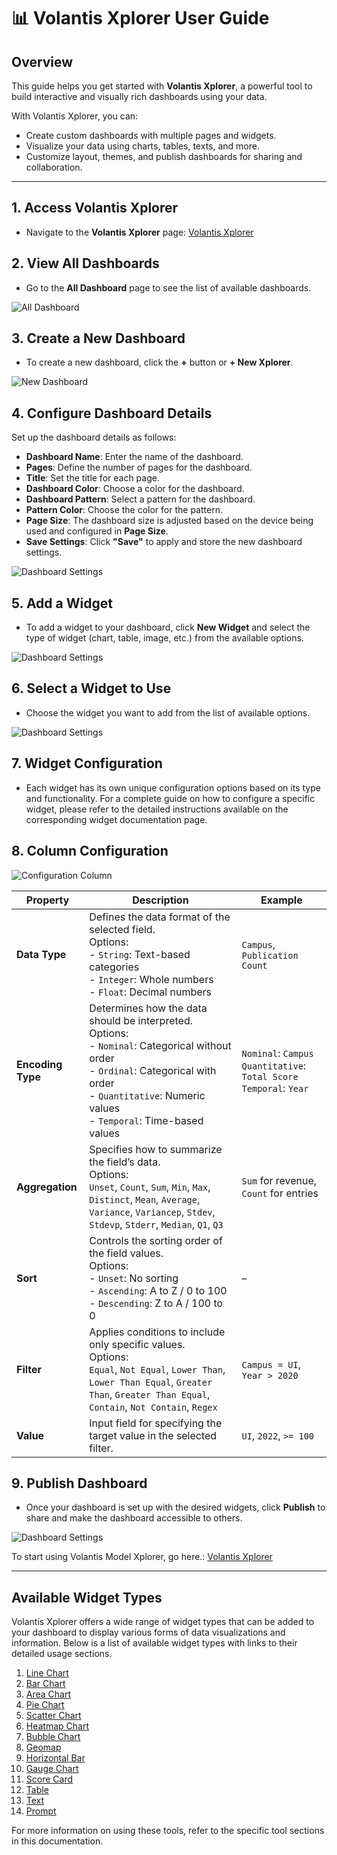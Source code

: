 # 📊 Volantis Xplorer User Guide

## Overview  
This guide helps you get started with **Volantis Xplorer**, a powerful tool to build interactive and visually rich dashboards using your data.

With Volantis Xplorer, you can:  
- Create custom dashboards with multiple pages and widgets.  
- Visualize your data using charts, tables, texts, and more.  
- Customize layout, themes, and publish dashboards for sharing and collaboration.

---

## 1. Access Volantis Xplorer
- Navigate to the **Volantis Xplorer** page: [Volantis Xplorer](/vdata/xplorer)

## 2. View All Dashboards
- Go to the **All Dashboard** page to see the list of available dashboards.

![All Dashboard](/vdata/documentation/xplorer/xplorer-1.webp)

## 3. Create a New Dashboard
- To create a new dashboard, click the **+** button or **+ New Xplorer**.

![New Dashboard](/vdata/documentation/xplorer/xplorer-2.webp)

## 4. Configure Dashboard Details
Set up the dashboard details as follows:

- **Dashboard Name**: Enter the name of the dashboard.  
- **Pages**: Define the number of pages for the dashboard.  
- **Title**: Set the title for each page.  
- **Dashboard Color**: Choose a color for the dashboard.  
- **Dashboard Pattern**: Select a pattern for the dashboard.  
- **Pattern Color**: Choose the color for the pattern.  
- **Page Size**: The dashboard size is adjusted based on the device being used and configured in **Page Size**.  
- **Save Settings**: Click **"Save"** to apply and store the new dashboard settings.

![Dashboard Settings](/vdata/documentation/xplorer/xplorer-3.webp)

## 5. Add a Widget
- To add a widget to your dashboard, click **New Widget** and select the type of widget (chart, table, image, etc.) from the available options.

![Dashboard Settings](/vdata/documentation/xplorer/xplorer-4.webp)

## 6. Select a Widget to Use
- Choose the widget you want to add from the list of available options.

![Dashboard Settings](/vdata/documentation/xplorer/xplorer-5.webp)

## 7. Widget Configuration
- Each widget has its own unique configuration options based on its type and functionality. For a complete guide on how to configure a specific widget, please refer to the detailed instructions available on the corresponding widget documentation page.

## 8. Column Configuration

![Configuration Column](/vdata/documentation/xplorer/common-chart/column-config.webp)

| Property         | Description                                                                                                                                                                                                                               | Example                        |
|------------------|-------------------------------------------------------------------------------------------------------------------------------------------------------------------------------------------------------------------------------------------|--------------------------------|
| **Data Type**     | Defines the data format of the selected field.<br>Options:<br>- `String`: Text-based categories<br>- `Integer`: Whole numbers<br>- `Float`: Decimal numbers                                                                             | `Campus`, `Publication Count` |
| **Encoding Type** | Determines how the data should be interpreted.<br>Options:<br>- `Nominal`: Categorical without order<br>- `Ordinal`: Categorical with order<br>- `Quantitative`: Numeric values<br>- `Temporal`: Time-based values                      | `Nominal`: `Campus`<br>`Quantitative`: `Total Score`<br>`Temporal`: `Year` |
| **Aggregation**   | Specifies how to summarize the field’s data.<br>Options:<br>`Unset`, `Count`, `Sum`, `Min`, `Max`, `Distinct`, `Mean`, `Average`, `Variance`, `Variancep`, `Stdev`, `Stdevp`, `Stderr`, `Median`, `Q1`, `Q3`                             | `Sum` for revenue, `Count` for entries |
| **Sort**          | Controls the sorting order of the field values.<br>Options:<br>- `Unset`: No sorting<br>- `Ascending`: A to Z / 0 to 100<br>- `Descending`: Z to A / 100 to 0                                                                            | –                              |
| **Filter**        | Applies conditions to include only specific values.<br>Options:<br>`Equal`, `Not Equal`, `Lower Than`, `Lower Than Equal`, `Greater Than`, `Greater Than Equal`, `Contain`, `Not Contain`, `Regex`                                      | `Campus = UI`, `Year > 2020`  |
| **Value**         | Input field for specifying the target value in the selected filter.                                                                                                                               | `UI`, `2022`, `>= 100`         |

## 9. Publish Dashboard
- Once your dashboard is set up with the desired widgets, click **Publish** to share and make the dashboard accessible to others.

![Dashboard Settings](/vdata/documentation/xplorer/xplorer-6.webp)

To start using Volantis Model Xplorer, go here.: [Volantis Xplorer](/vdata/xplorer)

---

## Available Widget Types

Volantis Xplorer offers a wide range of widget types that can be added to your dashboard to display various forms of data visualizations and information. Below is a list of available widget types with links to their detailed usage sections.

1. [Line Chart](/vdata/documentation?page=xplorer-chart)
2. [Bar Chart](/vdata/documentation?page=xplorer-chart)
3. [Area Chart](/vdata/documentation?page=xplorer-chart)
4. [Pie Chart](/vdata/documentation?page=xplorer-pie-bubble)
5. [Scatter Chart](/vdata/documentation?page=xplorer-chart)
6. [Heatmap Chart](/vdata/documentation?page=xplorer-heatmap)
7. [Bubble Chart](/vdata/documentation?page=xplorer-pie-bubble)
8. [Geomap](/vdata/documentation?page=xplorer-geomap)
9. [Horizontal Bar](/vdata/documentation?page=xplorer-chart)
10. [Gauge Chart](/vdata/documentation?page=xplorer-gauge)
11. [Score Card](/vdata/documentation?page=xplorer-scorecard)
12. [Table](/vdata/documentation?page=xplorer-table)
13. [Text](/vdata/documentation?page=xplorer-text)
14. [Prompt](/vdata/documentation?page=xplorer-prompt)

For more information on using these tools, refer to the specific tool sections in this documentation.